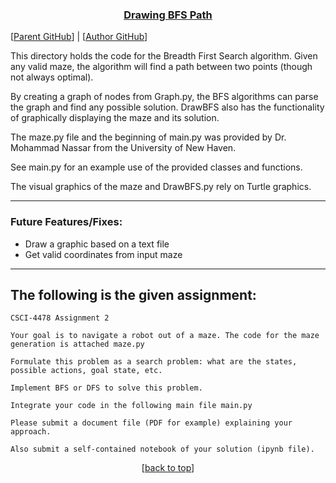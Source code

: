 <a name="readme-top"></a>

<h3 align="center"> <b><u>Drawing BFS Path</u></b> </h3> 

[[Parent GitHub](https://github.com/hoodieman0/AI-Algorithms)] |
 [[Author GitHub](https://github.com/hoodieman0)]

This directory holds the code for the Breadth First Search algorithm. Given any valid maze, the algorithm will find a path between two points (though not always optimal). 

By creating a graph of nodes from Graph.py, the BFS algorithms can parse the graph and find any possible solution. DrawBFS also has the functionality of graphically displaying the maze and its solution.

The maze.py file and the beginning of main.py was provided by Dr. Mohammad Nassar from the University of New Haven.

See main.py for an example use of the provided classes and functions.

The visual graphics of the maze and DrawBFS.py rely on Turtle graphics.


----------------------------

### Future Features/Fixes:
* Draw a graphic based on a text file
* Get valid coordinates from input maze

----------------------------

## The following is the given assignment:

```
CSCI-4478 Assignment 2

Your goal is to navigate a robot out of a maze. The code for the maze generation is attached maze.py

Formulate this problem as a search problem: what are the states, possible actions, goal state, etc. 

Implement BFS or DFS to solve this problem. 

Integrate your code in the following main file main.py 

Please submit a document file (PDF for example) explaining your approach.

Also submit a self-contained notebook of your solution (ipynb file). 
```

<p align="center">[<a href="#readme-top">back to top</a>]</p>

<!---
Use shields.io for cool headers
--->